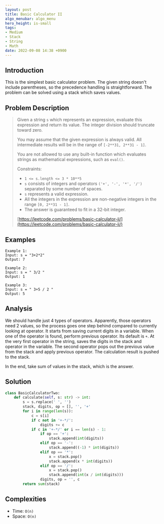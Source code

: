```yaml
---
layout: post
title: Basic Calculator II
algo_menubar: algo_menu
hero_height: is-small
tags:
- Medium
- Stack
- String
- Math
date: 2022-09-08 14:38 +0900
---
```

## Introduction
This is the simplest basic calculator problem.
The given string doesn't include parentheses, so the precedence handling is straightforward.
The problem can be solved using a stack which saves values.

## Problem Description
> Given a string `s` which represents an expression, evaluate this expression and return its value.
> The integer division should truncate toward zero.
>
> You may assume that the given expression is always valid.
> All intermediate results will be in the range of `[-2**31, 2**31 - 1]`.
>
> You are not allowed to use any built-in function which evaluates
> strings as mathematical expressions, such as `eval()`.
>
> Constraints:
> - `1 <= s.length <= 3 * 10**5`
> - `s` consists of integers and operators `('+', '-', '*', '/')` separated by some
>     number of spaces.
> - `s` represents a valid expression.
> - All the integers in the expression are non-negative integers in the range `[0, 2**31 - 1]`.
> - The answer is guaranteed to fit in a 32-bit integer.
>
> [https://leetcode.com/problems/basic-calculator-ii/](https://leetcode.com/problems/basic-calculator-ii/)

## Examples
```
Example 1:
Input: s = "3+2*2"
Output: 7
```

```
Example 2:
Input: s = " 3/2 "
Output: 1
```

```
Example 3:
Input: s = " 3+5 / 2 "
Output: 5
```

## Analysis
We should handle just 4 types of operators.
Apparently, those operators need 2 values,
so the process goes one step behind compared to currently looking at operator.
It starts from saving current digits in a variable.
When one of the operator is found, perform previous operator. Its default is `+`.
At the very first operator in the string,
saves the digits in the stack and operator in the variable.
The second operator pops out the previous value from the stack and apply previous operator.
The calculation result is pushed to the stack.

In the end, take sum of values in the stack, which is the answer.

## Solution
```python
class BasicCalculatorTwo:
    def calculate(self, s: str) -> int:
        s = s.replace(' ', '')
        stack, digits, op = [], '', '+'
        for i in range(len(s)):
            c = s[i]
            if c not in '+-*/':
                digits += c
            if c in '+-*/' or i == len(s) - 1:
                if op == '+':
                    stack.append(int(digits))
                elif op == '-':
                    stack.append((-1) * int(digits))
                elif op == '*':
                    x = stack.pop()
                    stack.append(x * int(digits))
                elif op == '/':
                    x = stack.pop()
                    stack.append(int(x / int(digits)))
                digits, op = '', c
        return sum(stack)
```

## Complexities
- Time: `O(n)`
- Space: `O(n)`
 
